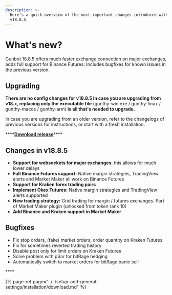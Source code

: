 ```yaml
---
description: >-
  Here's a quick overview of the most important changes introduced with Gunbot
  v18.8.5
---
```


# What's new?

Gunbot 18.8.5 offers much faster exchange connection on major exchanges, adds full support for Binance Futures. Includes bugfixes for known issues in the previous version.

## **Upgrading**

**There are no config changes for v18.8.5 In case you are upgrading from v18.x, replacing only the executable file** \(gunthy-win.exe / gunthy-linux / gunthy-macos / gunthy-arm\) **is all that's needed to upgrade.**

In case you are upgrading from an older version, refer to the changelogs of previous versions for instructions, or start with a fresh installation.

\*\*\*\*[**Download release**](../../setup-and-general-settings/installation/download.md)\*\*\*\*

## Changes in v18.8.5

* **Support for websockets for major exchanges**: this allows for much lower delays
* **Full Binance Futures support:** Native margin strategies, TradingView alerts and Market Maker all work on Binance Futures
* **Support for Kraken forex trading pairs**
* **Implement Okex Futures:** Native margin strategies and TradingView alerts supported
* **New trading strategy:** Grid trading for margin / futures exchanges. Part of Market Maker plugin \(unlocked from token rank 10\)
* **Add Binance and Kraken support in Market Maker**

## Bugfixes

* Fix stop orders, \(fake\) market orders, order quantity  on Kraken Futures
* Fix for sometimes reverted trading history
* Disable post only for limit orders on Kraken Futures
* Solve problem with pSar for bitRage hedging
* Automatically switch to market orders for bitRage panic sell



\*\*\*\*

{% page-ref page="../../setup-and-general-settings/installation/download.md" %}

